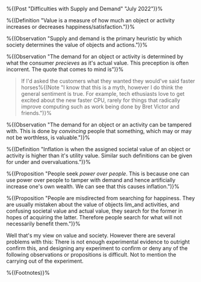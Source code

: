 <!--
("Difficulties with Supply and Demand" (july 2 2022) "blog/value-in-society.html")
-->
%{(Post "Difficulties with Supply and Demand" "July 2022")}%

%{(Definition "Value is a measure of how much an object or activity 
   increases or decreases happiness/satisfaction.")}%

%{(Observation "Supply and demand is the primary heuristic by which society
   determines the value of objects and actions.")}%

%{(Observation "The demand for an object or activity is determined by what the
   consumer <i>precieves</i> as it's actual value. This preception is often 
   incorrent. The quote that comes to mind is")}%

> If I'd asked the customers what they wanted they would've said faster 
> horses%{(Note "I know that this is a myth, however I do think the general
sentiment is true. For example, tech ethusiasts love to get
excited about the new faster CPU, rarely for things that 
radically improve computing such as work being done by Bret
Victor and friends.")}%

%{(Observation "The demand for an object or an activity can be tampered with.
   This is done by <i>convincing</i> people that something, which may or may
   not be worthless, is valuable.")}%

%{(Definition "Inflation is when the assigned societal value of an object or
   activity is higher than it's utility value. Similar such definitions can be
   given for under and overvaluations.")}%

%{(Proposition "People seek <i>power over people</i>. This is because one can
   use power over people to tamper with demand and hence artificially increase
   one's own wealth. We can see that this causes inflation.")}%

%{(Proposition "People are misdirected from searching for happiness. They are
   usually mistaken about the value of objects lim_and activities, and confusing
   societal value and actual value, they search for the former in hopes of 
   acquiring the latter. Therefore people search for what will not necessarily
   benefit them.")}%

Well that's my view on value and society. However there are several problems
with this: There is not enough experimental evidence to outright confirm this,
and designing any experiment to confirm or deny any of the following 
observations or propositions is difficult. Not to mention the carrying out
of the experiment.

%{(Footnotes)}%
